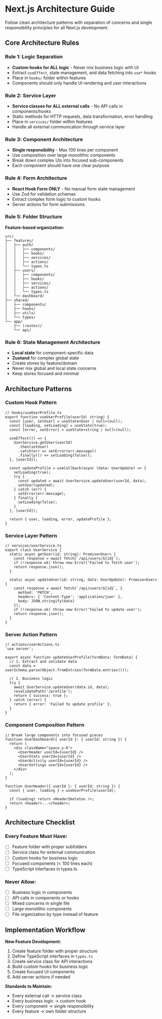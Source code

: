 # Next.js Architecture Guide

Follow clean architecture patterns with separation of concerns and single responsibility principles for all Next.js development.

## Core Architecture Rules

### Rule 1: Logic Separation
- **Custom hooks for ALL logic** - Never mix business logic with UI
- Extract `useEffect`, state management, and data fetching into `use*` hooks
- Place in `hooks/` folder within features
- Components should only handle UI rendering and user interactions

### Rule 2: Service Layer
- **Service classes for ALL external calls** - No API calls in components/hooks
- Static methods for HTTP requests, data transformation, error handling
- Place in `services/` folder within features
- Handle all external communication through service layer

### Rule 3: Component Architecture
- **Single responsibility** - Max 100 lines per component
- Use composition over large monolithic components
- Break down complex UIs into focused sub-components
- Each component should have one clear purpose

### Rule 4: Form Architecture
- **React Hook Form ONLY** - No manual form state management
- Use Zod for validation schemas
- Extract complex form logic to custom hooks
- Server actions for form submissions

### Rule 5: Folder Structure
**Feature-based organization:**
```
src/
├── features/
│   ├── auth/
│   │   ├── components/
│   │   ├── hooks/
│   │   ├── services/
│   │   ├── actions/
│   │   └── types.ts
│   ├── users/
│   │   ├── components/
│   │   ├── hooks/
│   │   ├── services/
│   │   ├── actions/
│   │   └── types.ts
│   └── dashboard/
├── shared/
│   ├── components/
│   ├── hooks/
│   ├── utils/
│   └── types/
└── app/
    ├── (routes)/
    └── api/
```

### Rule 6: State Management Architecture
- **Local state** for component-specific data
- **Zustand** for complex global state
- Create stores by feature/domain
- Never mix global and local state concerns
- Keep stores focused and minimal

## Architecture Patterns

### Custom Hook Pattern
```tsx
// hooks/useUserProfile.ts
export function useUserProfile(userId: string) {
  const [user, setUser] = useState<User | null>(null);
  const [loading, setLoading] = useState(true);
  const [error, setError] = useState<string | null>(null);

  useEffect(() => {
    UserService.getUser(userId)
      .then(setUser)
      .catch(err => setError(err.message))
      .finally(() => setLoading(false));
  }, [userId]);

  const updateProfile = useCallback(async (data: UserUpdate) => {
    setLoading(true);
    try {
      const updated = await UserService.updateUser(userId, data);
      setUser(updated);
    } catch (err) {
      setError(err.message);
    } finally {
      setLoading(false);
    }
  }, [userId]);

  return { user, loading, error, updateProfile };
}
```

### Service Layer Pattern
```tsx
// services/userService.ts
export class UserService {
  static async getUser(id: string): Promise<User> {
    const response = await fetch(`/api/users/${id}`);
    if (!response.ok) throw new Error('Failed to fetch user');
    return response.json();
  }

  static async updateUser(id: string, data: UserUpdate): Promise<User> {
    const response = await fetch(`/api/users/${id}`, {
      method: 'PATCH',
      headers: { 'Content-Type': 'application/json' },
      body: JSON.stringify(data)
    });
    if (!response.ok) throw new Error('Failed to update user');
    return response.json();
  }
}
```

### Server Action Pattern
```tsx
// actions/userActions.ts
'use server';

export async function updateUserProfile(formData: FormData) {
  // 1. Extract and validate data
  const data = userSchema.parse(Object.fromEntries(formData.entries()));
  
  // 2. Business logic
  try {
    await UserService.updateUser(data.id, data);
    revalidatePath('/profile');
    return { success: true };
  } catch (error) {
    return { error: 'Failed to update profile' };
  }
}
```

### Component Composition Pattern
```tsx
// Break large components into focused pieces
function UserDashboard({ userId }: { userId: string }) {
  return (
    <div className="space-y-6">
      <UserHeader userId={userId} />
      <UserStats userId={userId} />
      <UserActivity userId={userId} />
      <UserSettings userId={userId} />
    </div>
  );
}

function UserHeader({ userId }: { userId: string }) {
  const { user, loading } = useUserProfile(userId);
  
  if (loading) return <HeaderSkeleton />;
  return <header>...</header>;
}
```

## Architecture Checklist

### Every Feature Must Have:
- [ ] Feature folder with proper subfolders
- [ ] Service class for external communication
- [ ] Custom hooks for business logic
- [ ] Focused components (< 100 lines each)
- [ ] TypeScript interfaces in types.ts

### Never Allow:
- [ ] Business logic in components
- [ ] API calls in components or hooks
- [ ] Mixed concerns in single file
- [ ] Large monolithic components
- [ ] File organization by type instead of feature

## Implementation Workflow

**New Feature Development:**
1. Create feature folder with proper structure
2. Define TypeScript interfaces in `types.ts`
3. Create service class for API interactions
4. Build custom hooks for business logic
5. Create focused UI components
6. Add server actions if needed

**Standards to Maintain:**
- Every external call → service class
- Every business logic → custom hook
- Every component → single responsibility
- Every feature → own folder structure